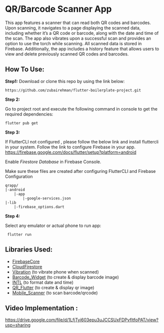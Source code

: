 # QR/Barcode Scanner App

This app features a scanner that can read both QR codes and barcodes. Upon scanning, it navigates to a page displaying the scanned data, including whether it’s a QR code or barcode, along with the date and time of the scan. The app also vibrates upon a successful scan and provides an option to use the torch while scanning. All scanned data is stored in Firebase. Additionally, the app includes a history feature that allows users to view and delete previously scanned QR codes and barcodes.

## How To Use:

**Step1:**
Download or clone this repo by using the link below:

```
https://github.com/zubairehman/flutter-boilerplate-project.git
```

**Step 2:**

Go to project root and execute the following command in console to get the required dependencies:

```
flutter pub get
```

**Step 3:**

If FlutterCLI not configured , please follow the below link and install fluttercli in your system.
Follow the link to configure Firebase in your app.
https://firebase.google.com/docs/flutter/setup?platform=android

Enable _Firestore Database_ in Firebase Console.

Make sure these files are created after configuring FlutterCLI and Firebase Configuration

```
qrapp/
|-android
    |-app
        |-google-services.json
|-lib
    |-firebase_options.dart
```

**Step 4:**

Select any emulator or actual phone to run app:

```
 flutter run
```

## Libraries Used:

- [FirebaseCore](https://pub.dev/packages/firebase_core)
- [CloudFirestore](https://pub.dev/packages/cloud_firestore)
- [Vibration](https://pub.dev/packages/vibration) (to vibrate phone when scanned)
- [Barcode_Widget](https://pub.dev/packages/barcode_widget) (to create & display barcode image)
- [INTL](https://pub.dev/packages/barcode_widget) (to format date and time)
- [QR_Flutter](https://pub.dev/packages/qr_flutter) (to create & display qr image)
- [Mobile_Scanner](https://pub.dev/packages/mobile_scanner) (to scan barcode/qrcode)


## Video Implementation : 
https://drive.google.com/file/d/1LfjTyi603epu3uJCCSUxFDPvfltfoPAT/view?usp=sharing
